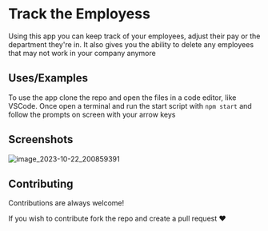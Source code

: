 # Track the Employess

Using this app you can keep track of your employees, adjust their pay or the department they're in. It also gives you the ability to delete any employees that may not work in your company anymore

## Uses/Examples

To use the app clone the repo and open the files in a code editor, like VSCode. Once open a terminal and run the start script with ` npm start ` and follow the prompts on screen with your arrow keys



## Screenshots

![image_2023-10-22_200859391](https://github.com/TheMikal/Track_The_Employees/assets/131578548/962245ce-b412-4c5c-8925-ccb2e02a2f86)


## Contributing

Contributions are always welcome!

If you wish to contribute fork the repo and create a pull request ♥

